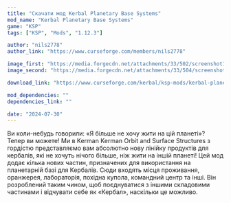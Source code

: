 ```yaml
---
title: "Скачати мод Kerbal Planetary Base Systems"
mod_name: "Kerbal Planetary Base Systems"
game: "KSP"
tags: ["KSP", "Mods", "1.12.3"]

author: "nils2778"
author_link: "https://www.curseforge.com/members/nils2778"

image_first: "https://media.forgecdn.net/attachments/33/502/screenshot1.png"
image_second: "https://media.forgecdn.net/attachments/33/504/screenshot22.png"

download_link: "https://www.curseforge.com/kerbal/ksp-mods/kerbal-planetary-base-systems/files/all?page=1&amp;pageSize=20"

mod_dependencies: ""
dependencies_link: ""

date: "2024-07-30"
---
```


Ви коли-небудь говорили: «Я більше не хочу жити на цій планеті»? Тепер ви можете! Ми в Kerman Kerman Orbit and Surface Structures з гордістю представляємо вам абсолютно нову лінійку продуктів для кербалів, які не хочуть нічого більше, ніж жити на іншій планеті!
Цей мод додає кілька нових частин, призначених для використання на планетарній базі для Кербалів. Сюди входять місця проживання, оранжерея, лабораторія, похідна купола, командний центр та інші. Він розроблений таким чином, щоб поєднуватися з іншими складовими частинами і відчувати себе як «Кербал», наскільки це можливо.